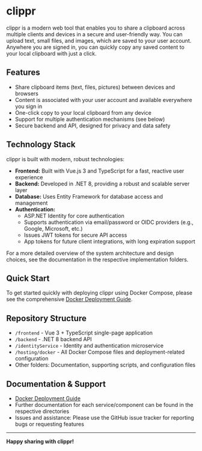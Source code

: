 # clippr

clippr is a modern web tool that enables you to share a clipboard across multiple clients and devices in a secure and user-friendly way. You can upload text, small files, and images, which are saved to your user account. Anywhere you are signed in, you can quickly copy any saved content to your local clipboard with just a click.

## Features

- Share clipboard items (text, files, pictures) between devices and browsers
- Content is associated with your user account and available everywhere you sign in
- One-click copy to your local clipboard from any device
- Support for multiple authentication mechanisms (see below)
- Secure backend and API, designed for privacy and data safety

## Technology Stack

clippr is built with modern, robust technologies:

- **Frontend:** Built with Vue.js 3 and TypeScript for a fast, reactive user experience
- **Backend:** Developed in .NET 8, providing a robust and scalable server layer
- **Database:** Uses Entity Framework for database access and management
- **Authentication:**
  - ASP.NET Identity for core authentication
  - Supports authentication via email/password or OIDC providers (e.g., Google, Microsoft, etc.)
  - Issues JWT tokens for secure API access
  - App tokens for future client integrations, with long expiration support

For a more detailed overview of the system architecture and design choices, see the documentation in the respective implementation folders.

## Quick Start

To get started quickly with deploying clippr using Docker Compose, please see the comprehensive [Docker Deployment Guide](./hosting/docker/README.md).

## Repository Structure

- `/frontend` - Vue 3 + TypeScript single-page application
- `/backend` - .NET 8 backend API
- `/identityService` - Identity and authentication microservice
- `/hosting/docker` - All Docker Compose files and deployment-related configuration
- Other folders: Documentation, supporting scripts, and configuration files

## Documentation & Support

- [Docker Deployment Guide](./hosting/docker/README.md)
- Further documentation for each service/component can be found in the respective directories
- Issues and assistance: Please use the GitHub issue tracker for reporting bugs or requesting features

---

**Happy sharing with clippr!**
